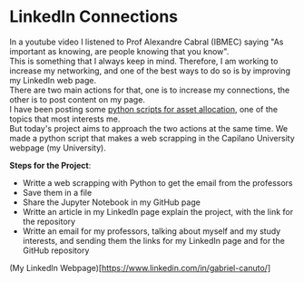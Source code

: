 # LinkedIn Connections

In a youtube video I listened to Prof Alexandre Cabral (IBMEC) saying "As important as knowing, are people knowing that you know". </br>
This is something that I always keep in mind. Therefore, I am working to increase my networking, and one of the best ways to do so is by improving my LinkedIn web page. </br>
There are two main actions for that, one is to increase my connections, the other is to post content on my page. </br>
I have been posting some [python scripts for asset allocation](https://github.com/Gabrielmastrangelo/Quantitative-Finance-with-Python), one of the topics that most interests me. </br>
But today's project aims to approach the two actions at the same time. We made a python script that makes a web scrapping in the Capilano University webpage (my University). </br>

**Steps for the Project**:
- Writte a web scrapping with Python to get the email from the professors
- Save them in a file
- Share the Jupyter Notebook in my GitHub page
- Writte an article in my LinkedIn page explain the project, with the link for the repository
- Writte an email for my professors, talking about myself and my study interests, and sending them the links for my LinkedIn page and for the GitHub repository
 
(My LinkedIn Webpage)[https://www.linkedin.com/in/gabriel-canuto/]
